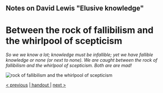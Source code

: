 
##  Notes on David Lewis "Elusive knowledge"

# Between the rock of fallibilism and the whirlpool of scepticism

  _So we we know a lot; knowledge must be infallible; yet we have fallible knowledge or none (or next to none). We are caught between the rock of fallibilism and the whirlpool of scepticism. Both are are mad!_

![rock of fallibilism and the whirlpool of scepticism](https://github.com/siglun/term-paper-autumn-2024/blob/main/L1013235-010.jpeg)

[< previous](05_elusiveness.md) |[ handout ](lewis_iff_handout.pdf)| [next >](01_fallibilism-and-scepticism.md)

